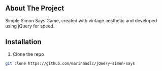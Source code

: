 ## About The Project
Simple Simon Says Game, created with vintage aesthetic and developed using jQuery for speed.

## Installation
1. Clone the repo
```sh
git clone https://github.com/marinaadlc/jQuery-simon-says
```
